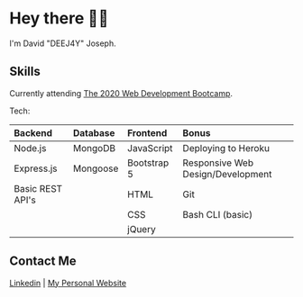 # Hey there 👋👀

I'm David "DEEJ4Y" Joseph.

## Skills

Currently attending [The 2020 Web Development Bootcamp](https://www.udemy.com/course/the-complete-web-development-bootcamp/).

Tech:

| **Backend**      | **Database** | **Frontend** | **Bonus**                         |
| :--------------- | :----------- | :----------- | :-------------------------------- |
| Node.js          | MongoDB      | JavaScript   | Deploying to Heroku               |
| Express.js       | Mongoose     | Bootstrap 5  | Responsive Web Design/Development |
| Basic REST API's |              | HTML         | Git                               |
|                  |              | CSS          | Bash CLI (basic)                  |
|                  |              | jQuery       |                                   |

## Contact Me

[Linkedin](https://www.linkedin.com/in/david-joseph-75a7b71b5/) | [My Personal Website](https://DEEJ4Y.github.io/Stylized-Personal-Website/)
